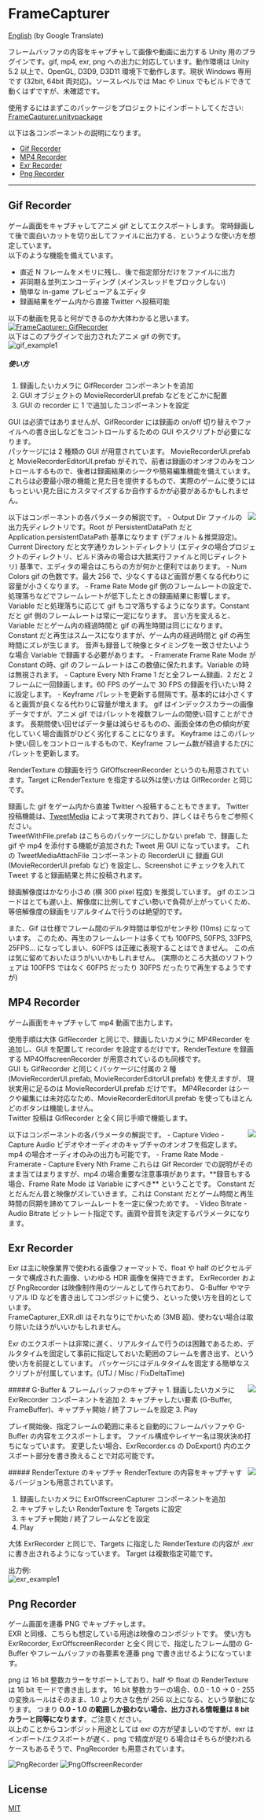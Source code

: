 
# FrameCapturer
[English](https://translate.google.com/translate?sl=ja&tl=en&u=https://github.com/unity3d-jp/FrameCapturer/) (by Google Translate)

フレームバッファの内容をキャプチャして画像や動画に出力する Unity 用のプラグインです。gif, mp4, exr, png への出力に対応しています。動作環境は Unity 5.2 以上で、OpenGL, D3D9, D3D11 環境下で動作します。現状 Windows  専用です (32bit, 64bit 両対応)。ソースレベルでは Mac や Linux でもビルドできて動くはずですが、未確認です。

使用するにはまずこのパッケージをプロジェクトにインポートしてください: [FrameCapturer.unitypackage](https://github.com/unity3d-jp/FrameCapturer/blob/master/Packages/FrameCapturer.unitypackage?raw=true)   

以下は各コンポーネントの説明になります。
- [Gif Recorder](#gif-recorder)
- [MP4 Recorder](#mp4-recorder)
- [Exr Recorder](#exr-recorder)
- [Png Recorder](#png-recorder)

---

## Gif Recorder
ゲーム画面をキャプチャしてアニメ gif としてエクスポートします。
常時録画して後で面白いカットを切り出してファイルに出力する、というような使い方を想定しています。  
以下のような機能を備えています。
- 直近 N フレームをメモリに残し、後で指定部分だけをファイルに出力
- 非同期＆並列エンコーディング (メインスレッドをブロックしない)
- 簡単な in-game プレビューア＆エディタ
- 録画結果をゲーム内から直接 Twitter へ投稿可能

以下の動画を見ると何ができるのか大体わかると思います。  
[![FrameCapturer: GifRecorder](http://img.youtube.com/vi/VRmVIzhxewI/0.jpg)](http://www.youtube.com/watch?v=VRmVIzhxewI)  
以下はこのプラグインで出力されたアニメ gif の例です。  
![gif_example1](Screenshots/gif_example1.gif)  

##### 使い方
1. 録画したいカメラに GifRecorder コンポーネントを追加
2. GUI オブジェクトの MovieRecorderUI.prefab などをどこかに配置
3. GUI の recorder に 1 で追加したコンポーネントを設定

GUI は必須ではありませんが、GifRecorder には録画の on/off 切り替えやファイルへの書き出しなどをコントロールするための GUI やスクリプトが必要になります。  
パッケージには 2 種類の GUI が用意されています。
MovieRecorderUI.prefab と MovieRecorderEditorUI.prefab がそれで、前者は録画のオンオフのみをコントロールするもので、後者は録画結果のシークや簡易編集機能を備えています。  
これらは必要最小限の機能と見た目を提供するもので、実際のゲームに使うにはもっといい見た目にカスタマイズするか自作するかが必要があるかもしれません。

<img align="right" src="Screenshots/GifRecorder.png">
以下はコンポーネントの各パラメータの解説です。
- Output Dir  
  ファイルの出力先ディレクトリです。Root が PersistentDataPath だと Application.persistentDataPath 基準になります (デフォルト＆推奨設定)。
  Current Directory だと文字通りカレントディレクトリ (エディタの場合プロジェクトのディレクトリ、ビルド済みの場合は大抵実行ファイルと同じディレクトリ) 基準で、エディタの場合はこちらの方が何かと便利ではあります。
- Num Colors  
  gif の色数です。最大 256 で、少なくするほど画質が悪くなる代わりに容量が小さくなります。
- Frame Rate Mode  
  gif 側のフレームレートの設定で、処理落ちなどでフレームレートが低下したときの録画結果に影響します。  
  Variable だと処理落ちに応じて gif もコマ落ちするようになります。Constant だと gif 側のフレームレートは常に一定になります。
  言い方を変えると、Variable だとゲーム内の経過時間と gif の再生時間は同じになります。
  Constant だと再生はスムースになりますが、ゲーム内の経過時間と gif の再生時間にズレが生じます。  
  音声も録音して映像とタイミングを一致させたいような場合 Variable で録画する必要があります。
- Framerate  
  Frame Rate Mode が Constant の時、gif のフレームレートはこの数値に保たれます。Variable の時は無視されます。
- Capture Every Nth Frame  
  1 だと全フレーム録画、2 だと 2 フレームに一回録画します。60 FPS のゲームで 30 FPS の録画を行いたい時 2 に設定します。
- Keyframe  
  パレットを更新する間隔です。基本的には小さくすると画質が良くなる代わりに容量が増えます。  
  gif はインデックスカラーの画像データですが、アニメ gif ではパレットを複数フレームの間使い回すことができます。
  長期間使い回せばデータ量は減らせるものの、画面全体の色の傾向が変化していく場合画質がひどく劣化することになります。  
  Keyframe はこのパレット使い回しをコントロールするもので、Keyframe フレーム数が経過するたびにパレットを更新します。

RenderTexture の録画を行う GifOffscreenRecorder というのも用意されています。Target にRenderTexture を指定する以外は使い方は GifRecorder と同じです。

録画した gif をゲーム内から直接 Twitter へ投稿することもできます。
Twitter 投稿機能は、[TweetMedia](https://github.com/unity3d-jp/TweetMedia) によって実現されており、詳しくはそちらをご参照ください。  
TweetWithFile.prefab はこちらのパッケージにしかない prefab で、録画した gif や mp4 を添付する機能が追加された Tweet 用 GUI になっています。
これの TweetMediaAttachFile コンポーネントの RecorderUI に 録画 GUI (MovieRecorderUI.prefab など) を設定し、Screenshot にチェックを入れて Tweet すると録画結果と共に投稿されます。

録画解像度はかなり小さめ (横 300 pixel 程度) を推奨しています。
gif のエンコードはとても遅い上、解像度に比例してすごい勢いで負荷が上がっていくため、等倍解像度の録画をリアルタイムで行うのは絶望的です。  

また、Gif は仕様でフレーム間のデルタ時間は単位がセンチ秒 (10ms) になっています。
このため、再生のフレームレートは多くても 100FPS, 50FPS, 33FPS, 25FPS... になってしまい、60FPS は正確に表現することはできません。
この点は気に留めておいたほうがいいかもしれません。
(実際のところ大抵のソフトウェアは 100FPS ではなく 60FPS だったり 30FPS だったりで再生するようですが)


## MP4 Recorder
ゲーム画面をキャプチャして mp4 動画で出力します。

使用手順は大体 GifRecorder と同じで、録画したいカメラに MP4Recorder を追加し、GUI を配置して recorder を設定するだけです。RenderTexture を録画する MP4OffscreenRecorder が用意されているのも同様です。  
GUI も GifRecorder と同じくパッケージに付属の 2 種 (MovieRecorderUI.prefab, MovieRecorderEditorUI.prefab) を使えますが、
現状実用に足るのは MovieRecorderUI.prefab だけです。
MP4Recorder はシークや編集には未対応なため、MovieRecorderEditorUI.prefab を使ってもほとんどのボタンは機能しません。  
Twitter 投稿は GifRecorder と全く同じ手順で機能します。

<img align="right" src="Screenshots/MP4Recorder.png">
以下はコンポーネントの各パラメータの解説です。
- Capture Video
- Capture Audio  
  ビデオやオーディオのキャプチャのオンオフを指定します。mp4 の場合オーディオのみの出力も可能です。
- Frame Rate Mode  
- Framerate  
- Capture Every Nth Frame  
  これらは Gif Recorder での説明がそのまま当てはまりますが、mp4 の場合重要な注意事項があります。**録音もする場合、Frame Rate Mode は Variable にすべき** ということです。  
  Constant だとだんだん音と映像がズレていきます。これは Constant だとゲーム時間と再生時間の同期を諦めてフレームレートを一定に保つためです。
- Video Bitrate
- Audio Bitrate  
  ビットレート指定です。画質や音質を決定するパラメータになります。  

## Exr Recorder  
Exr は主に映像業界で使われる画像フォーマットで、float や half のピクセルデータで構成された画像、いわゆる HDR 画像を保持できます。
ExrRecorder および PngRecorder は映像制作用のツールとして作られており、
G-Buffer やマテリアル ID などを書き出してコンポジットに使う、といった使い方を目的としています。  
FrameCapturer_EXR.dll はそれなりにでかいため (3MB 超)、使わない場合は取り除いたほうがいいかもしれません。

Exr のエクスポートは非常に遅く、リアルタイムで行うのは困難であるため、デルタタイムを固定して事前に指定しておいた範囲のフレームを書き出す、という使い方を前提としています。
パッケージにはデルタタイムを固定する簡単なスクリプトが付属しています。(UTJ / Misc / FixDeltaTime)

<img align="right" src="Screenshots/ExrRecorder.png">
##### G-Buffer & フレームバッファのキャプチャ
1. 録画したいカメラに ExrRecorder コンポーネントを追加
2. キャプチャしたい要素 (G-Buffer, FrameBuffer)、キャプチャ開始 / 終了フレームを設定
3. Play

プレイ開始後、指定フレームの範囲に来ると自動的にフレームバッファや G-Buffer の内容をエクスポートします。
ファイル構成やレイヤー名は現状決め打ちになっています。
変更したい場合、ExrRecorder.cs の DoExport() 内のエクスポート部分を書き換えることで対応可能です。

<img align="right" src="Screenshots/ExrOffscreenRecorder.png">
##### RenderTexture のキャプチャ
RenderTexture の内容をキャプチャするバージョンも用意されています。

1. 録画したいカメラに ExrOffscreenCapturer コンポーネントを追加  
2. キャプチャしたい RenderTexture を Targets に設定  
3. キャプチャ開始 / 終了フレームなどを設定  
4. Play  

大体 ExrRecorder と同じで、Targets に指定した RenderTexture の内容が .exr に書き出されるようになっています。
Target は複数指定可能です。

出力例:  
![exr_example1](Screenshots/exr_example1.png)


## Png Recorder
ゲーム画面を連番 PNG でキャプチャします。  
EXR と同様、こちらも想定している用途は映像のコンポジットです。
使い方も ExrRecorder, ExrOffscreenRecorder と全く同じで、指定したフレーム間の G-Buffer やフレームバッファの各要素を連番 png で書き出せるようになっています。

png は 16 bit 整数カラーをサポートしており、half や float の RenderTexture は 16 bit モードで書き出します。
16 bit 整数カラーの場合、0.0 - 1.0 -> 0 - 255 の変換ルールはそのまま、1.0 より大きな色が 256 以上になる、という挙動になります。
つまり **0.0 - 1.0 の範囲しか扱わない場合、出力される情報量は 8 bit カラーと同等になります**。ご注意ください。  
以上のことからコンポジット用途としては exr の方が望ましいのですが、exr はインポート/エクスポートが遅く、png で精度が足りる場合はそちらが使われるケースもあるそうで、PngRecorder も用意されています。

![PngRecorder](Screenshots/PngRecorder.png) ![PngOffscreenRecorder](Screenshots/PngOffscreenRecorder.png)

## License
[MIT](LICENSE.txt)
